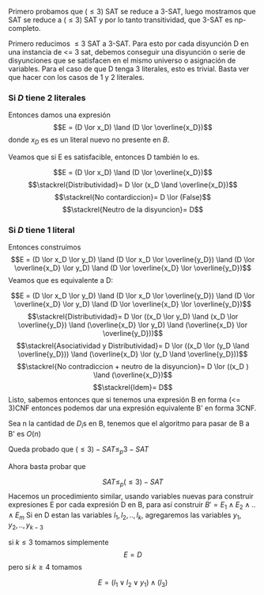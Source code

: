 
Primero probamos que $(\le 3)$ SAT se reduce a 3-SAT, luego mostramos que SAT se reduce a $(\le 3)$ SAT y por lo tanto transitividad, que 3-SAT es np-completo.

Primero reducimos $\le 3$ SAT a 3-SAT. Para esto por cada disyunción D en una instancia de <= 3 sat, debemos conseguir una disyunción o serie de disyunciones que se satisfacen en el mismo universo o asignación de variables. Para el caso de que D tenga 3 literales, esto es trivial. Basta ver que hacer con los casos de 1 y 2 literales.

### Si $D$ tiene 2 literales
Entonces damos una expresión 
$$E = (D \lor x_D) \land (D \lor \overline{x_D})$$
donde $x_D$ es es un literal nuevo no presente en $B$. 

Veamos que si E es satisfacible, entonces D también lo es.

$$E = (D \lor x_D) \land (D \lor \overline{x_D})$$
$$\stackrel{Distributividad}= D \lor (x_D \land \overline{x_D})$$
$$\stackrel{No contardiccion}= D \lor (False)$$
$$\stackrel{Neutro de la disyuncion}= D$$


### Si $D$ tiene 1 literal

Entonces construimos
$$E = (D \lor x_D \lor y_D) \land (D \lor x_D \lor \overline{y_D}) \land (D \lor \overline{x_D} \lor y_D) \land (D \lor \overline{x_D} \lor \overline{y_D})$$
Veamos que es equivalente a D:


$$E = (D \lor x_D \lor y_D) \land (D \lor x_D \lor \overline{y_D}) \land (D \lor \overline{x_D} \lor y_D) \land (D \lor \overline{x_D} \lor \overline{y_D})$$
$$\stackrel{Distributividad}= D \lor ((x_D \lor y_D) \land (x_D \lor \overline{y_D}) \land (\overline{x_D} \lor y_D) \land (\overline{x_D} \lor \overline{y_D}))$$
$$\stackrel{Asociatividad y Distributividad}= D \lor ((x_D \lor (y_D \land \overline{y_D})) \land (\overline{x_D} \lor (y_D \land \overline{y_D}))$$
$$\stackrel{No contradiccion + neutro de la disyuncion}= D \lor ((x_D ) \land (\overline{x_D})$$
$$\stackrel{Idem}= D$$
Listo, sabemos entonces que si tenemos una expresión B en forma (<= 3)CNF entonces podemos dar una expresión equivalente B' en forma 3CNF.

Sea n la cantidad de $D_i$s en B, tenemos que el algoritmo para pasar de B a B' es $O(n)$

Queda probado que $(\le3)-SAT \le_p 3-SAT$

Ahora basta probar que 

$$SAT \le_p (\le3)-SAT  $$
Hacemos un procedimiento similar, usando variables nuevas para construir expresiones E por cada expresión D en B, para así construir $B' = E_1 \land E_2 \land .. \land E_m$
Si en D estan las variables $l_1, l_2, ..,l_k$, agregaremos las variables $y_1, y_2, ..,y_{k-3}$

si $k\le3$ tomamos simplemente
$$E = D$$
pero si $k \ge 4$ tomamos

$$E = (l_1 \lor l_2 \lor y_1) \land (l_3)$$
